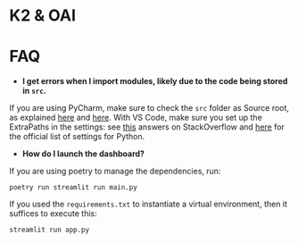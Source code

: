# K2 & OAI

# FAQ

* **I get errors when I import modules, likely due to the code being stored in `src`.**

If you are using PyCharm, make sure to check the `src` folder as Source root, as explained [here](https://www.jetbrains.com/help/pycharm/configuring-project-structure.html) and [here](https://www.jetbrains.com/help/pycharm/content-root.html#root_types=). With VS Code, make sure you set up the ExtraPaths in the settings: see [this](https://stackoverflow.com/a/60892657/12445701) answers on StackOverflow and [here](https://code.visualstudio.com/docs/python/settings-reference) for the official list of settings for Python.

* **How do I launch the dashboard?**

If you are using poetry to manage the dependencies, run:

`poetry run streamlit run main.py`

If you used the `requirements.txt` to instantiate a virtual environment, then it suffices to execute this:

`streamlit run app.py`
